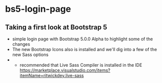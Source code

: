 # bs5-login-page

## Taking a first look at Bootstrap 5
- simple login page with Bootstrap 5.0.0 Alpha to highlight some of the changes
- The new Bootstrap Icons also is installed and we'll dig into a few of the new Sass options
- - recommended that Live Sass Compiler is installed in the IDE
https://marketplace.visualstudio.com/items?itemName=ritwickdey.live-sass
